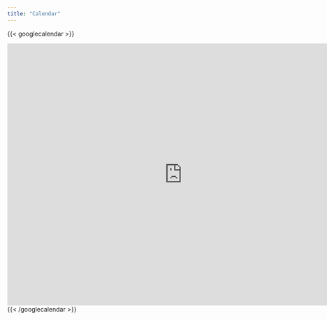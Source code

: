 ```yaml
---
title: "Calendar"
---
```



{{< googlecalendar >}}
<iframe src="https://calendar.google.com/calendar/embed?src=c_4194810a3376d34b1fa6bbedd4835b806e87552b0998f64f0da772b58bdc9e44%40group.calendar.google.com&ctz=America%2FChicago" style="border: 0" width="800" height="600" frameborder="0" scrolling="no"></iframe>
{{< /googlecalendar >}}


